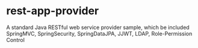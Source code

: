 # rest-app-provider
A standard Java RESTful web service provider sample, which be included SpringMVC, SpringSecurity, SpringDataJPA, JJWT, LDAP, Role-Permission Control
